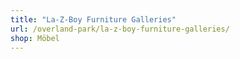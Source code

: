 ```yaml
---
title: "La-Z-Boy Furniture Galleries"
url: /overland-park/la-z-boy-furniture-galleries/
shop: Möbel
---
```

